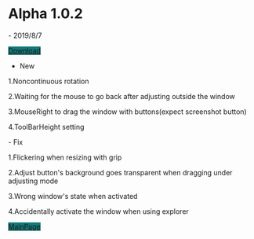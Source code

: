
<h1 class="project-name">Alpha 1.0.2</h1>- 2019/8/7

<a href="https://mega.nz/#!2VhThaxB!BdVC4ClnvFdGWDjICBrigswOGMwMtM95AeYep5bnZQA" class="btn" style = "background-color:#157878">Download</a>

- New
<p> </p>1.Noncontinuous rotation
<p> </p>2.Waiting for the mouse to go back after adjusting outside the window
<p> </p>3.MouseRight to drag the window with buttons(expect screenshot button)
<p> </p>4.ToolBarHeight setting
<p></p>
- Fix
<p> </p>1.Flickering when resizing with grip
<p> </p>2.Adjust button's background goes transparent when dragging under adjusting mode
<p> </p>3.Wrong window's state when activated
<p> </p>4.Accidentally  activate the window when using explorer

<a href="{{site.baseurl}}" class="btn" style = "background-color:#157878">MainPage</a>
